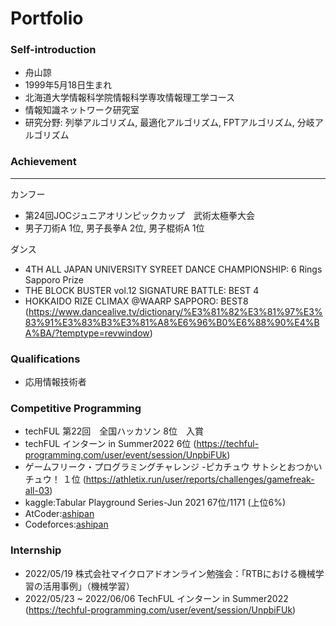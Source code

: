 # Portfolio

### Self-introduction

- 舟山諒
- 1999年5月18日生まれ
- 北海道大学情報科学院情報科学専攻情報理工学コース
- 情報知識ネットワーク研究室
- 研究分野: 列挙アルゴリズム, 最適化アルゴリズム, FPTアルゴリズム, 分岐アルゴリズム


### Achievement
 ---
カンフー
 - 第24回JOCジュニアオリンピックカップ　武術太極拳大会
 - 男子刀術A 1位, 男子長拳A 2位, 男子棍術A 1位
 
ダンス
 - 4TH ALL JAPAN UNIVERSITY SYREET DANCE CHAMPIONSHIP: 6 Rings Sapporo Prize
 - THE BLOCK BUSTER vol.12 SIGNATURE BATTLE: BEST 4
 - HOKKAIDO RIZE CLIMAX @WAARP SAPPORO: BEST8 (https://www.dancealive.tv/dictionary/%E3%81%82%E3%81%97%E3%83%91%E3%83%B3%E3%81%A8%E6%96%B0%E6%88%90%E4%BA%BA/?temptype=revwindow)
 
 ### Qualifications
 - 応用情報技術者

 
 ### Competitive Programming
 - techFUL 第22回　全国ハッカソン 8位　入賞
 - techFUL インターン in Summer2022 6位
(https://techful-programming.com/user/event/session/UnpbiFUk)
 - ゲームフリーク・プログラミングチャレンジ -ピカチュウ サトシとおつかいチュウ！ １位
(https://athletix.run/user/reports/challenges/gamefreak-all-03) 
 - kaggle:Tabular Playground Series-Jun 2021 67位/1171 (上位6%)
 - AtCoder:[ashipan](https://atcoder.jp/users/ashipan)
 - Codeforces:[ashipan](https://codeforces.com/profile/ashipan)
 
 ### Internship
 - 2022/05/19 株式会社マイクロアドオンライン勉強会：「RTBにおける機械学習の活用事例」（機械学習）
 - 2022/05/23 ~ 2022/06/06
  TechFUL インターン in Summer2022
(https://techful-programming.com/user/event/session/UnpbiFUk)
 

